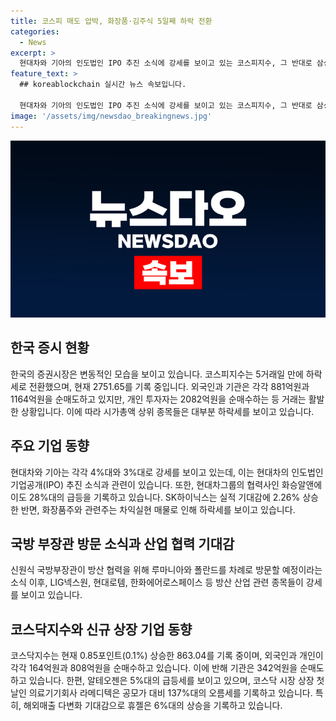 ```yaml
---
title: 코스피 매도 압박, 화장품·김주식 5일째 하락 전환
categories:
  - News
excerpt: >
  현대차와 기아의 인도법인 IPO 추진 소식에 강세를 보이고 있는 코스피지수, 그 반대로 삼성전자, LG에너지솔루션, 삼성바이오로직스 등 시가총액 상위종목은 하락세를 나타내고 있다. 방산 협력 소식에 LIG넥스원, 현대로템 등이 등락률이 높은 강세를 보이며 코스닥지수는 강보합세를 유지하고 있다. 의료기기회사 라메디텍은 상장 첫날 공모가 대비 137%대로 급등 중이다. 외국인과 개인 투자자들의 순매수로 시장 상황이 변동되고 있으며, 주요 기업들의 주가 변화에 주목해야 한다.
feature_text: >
  ## koreablockchain 실시간 뉴스 속보입니다.

  현대차와 기아의 인도법인 IPO 추진 소식에 강세를 보이고 있는 코스피지수, 그 반대로 삼성전자, LG에너지솔루션, 삼성바이오로직스 등 시가총액 상위종목은 하락세를 나타내고 있다. 방산 협력 소식에 LIG넥스원, 현대로템 등이 등락률이 높은 강세를 보이며 코스닥지수는 강보합세를 유지하고 있다. 의료기기회사 라메디텍은 상장 첫날 공모가 대비 137%대로 급등 중이다. 외국인과 개인 투자자들의 순매수로 시장 상황이 변동되고 있으며, 주요 기업들의 주가 변화에 주목해야 한다.
image: '/assets/img/newsdao_breakingnews.jpg'
---
```

![koreablockchain 속보](/assets/img/newsdao_breakingnews.jpg)

<h2 data-ke-size="size26">한국 증시 현황</h2>

<p data-ke-size="size16">한국의 증권시장은 변동적인 모습을 보이고 있습니다. 코스피지수는 5거래일 만에 하락세로 전환했으며, 현재 2751.65를 기록 중입니다. 외국인과 기관은 각각 881억원과 1164억원을 순매도하고 있지만, 개인 투자자는 2082억원을 순매수하는 등 거래는 활발한 상황입니다. 이에 따라 시가총액 상위 종목들은 대부분 하락세를 보이고 있습니다.</p>

<h2 data-ke-size="size26">주요 기업 동향</h2>

<p data-ke-size="size16">현대차와 기아는 각각 4%대와 3%대로 강세를 보이고 있는데, 이는 현대차의 인도법인 기업공개(IPO) 추진 소식과 관련이 있습니다. 또한, 현대차그룹의 협력사인 화승알앤에이도 28%대의 급등을 기록하고 있습니다. SK하이닉스는 실적 기대감에 2.26% 상승한 반면, 화장품주와 관련주는 차익실현 매물로 인해 하락세를 보이고 있습니다.</p>

<h2 data-ke-size="size26">국방 부장관 방문 소식과 산업 협력 기대감</h2>

<p data-ke-size="size16">신원식 국방부장관이 방산 협력을 위해 루마니아와 폴란드를 차례로 방문할 예정이라는 소식 이후, LIG넥스원, 현대로템, 한화에어로스페이스 등 방산 산업 관련 종목들이 강세를 보이고 있습니다.</p>

<h2 data-ke-size="size26">코스닥지수와 신규 상장 기업 동향</h2>

<p data-ke-size="size16">코스닥지수는 현재 0.85포인트(0.1%) 상승한 863.04를 기록 중이며, 외국인과 개인이 각각 164억원과 808억원을 순매수하고 있습니다. 이에 반해 기관은 342억원을 순매도하고 있습니다. 한편, 알테오젠은 5%대의 급등세를 보이고 있으며, 코스닥 시장 상장 첫날인 의료기기회사 라메디텍은 공모가 대비 137%대의 오름세를 기록하고 있습니다. 특히, 해외매출 다변화 기대감으로 휴젤은 6%대의 상승을 기록하고 있습니다.</p>

